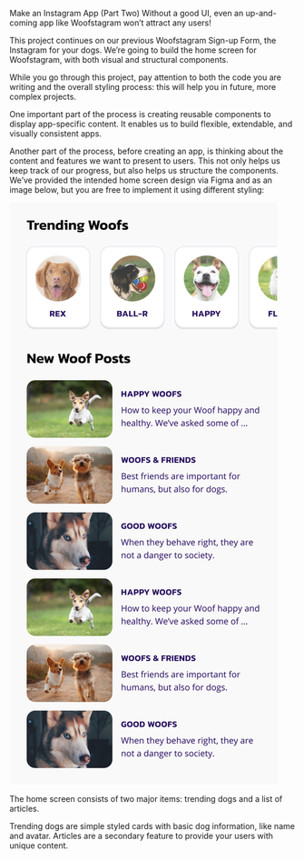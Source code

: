 Make an Instagram App (Part Two)
Without a good UI, even an up-and-coming app like Woofstagram won’t attract any users!

This project continues on our previous Woofstagram Sign-up Form, the Instagram for your dogs. We’re going to build the home screen for Woofstagram, with both visual and structural components.

While you go through this project, pay attention to both the code you are writing and the overall styling process: this will help you in future, more complex projects.

One important part of the process is creating reusable components to display app-specific content. It enables us to build flexible, extendable, and visually consistent apps.

Another part of the process, before creating an app, is thinking about the content and features we want to present to users. This not only helps us keep track of our progress, but also helps us structure the components. We’ve provided the intended home screen design via Figma and as an image below, but you are free to implement it using different styling:

![Woofstagram Home Screen Design](./Woofstagram_Home.jpg)

The home screen consists of two major items: trending dogs and a list of articles.

Trending dogs are simple styled cards with basic dog information, like name and avatar.
Articles are a secondary feature to provide your users with unique content.